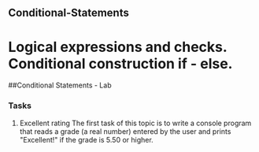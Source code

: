 ## Conditional-Statements

# Logical expressions and checks. Conditional construction if - else.

##Conditional Statements - Lab

### Tasks

1. Excellent rating
The first task of this topic is to write a console program that reads a grade (a real number) entered by the user and prints "Excellent!" if the grade is 5.50 or higher.
